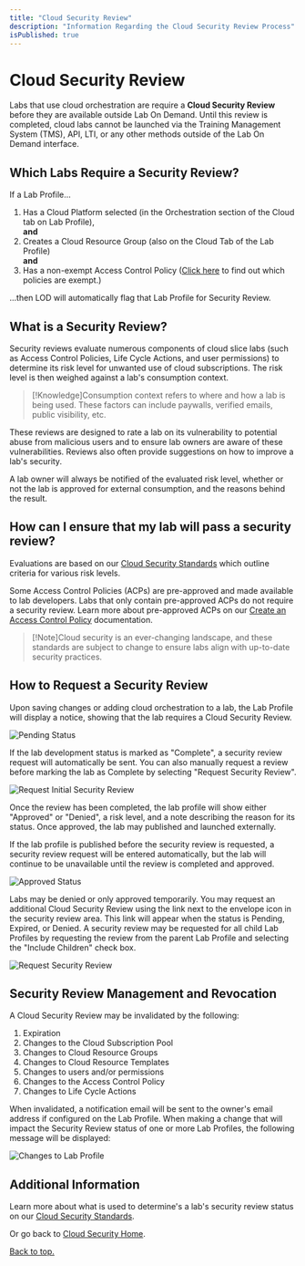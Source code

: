 ```yaml
---
title: "Cloud Security Review"
description: "Information Regarding the Cloud Security Review Process"
isPublished: true
---
```


# Cloud Security Review
Labs that use cloud orchestration are require a **Cloud Security Review** before they are available outside Lab On Demand. Until this review is completed, cloud labs cannot be launched via the Training Management System (TMS), API, LTI, or any other methods outside of the Lab On Demand interface.

## Which Labs Require a Security Review?

If a Lab Profile...
1. Has a Cloud Platform selected (in the Orchestration section of the Cloud tab on Lab Profile),  
**and**
2. Creates a Cloud Resource Group (also on the Cloud Tab of the Lab Profile)  
   **and**
3. Has a non-exempt Access Control Policy ([Click here](../lod/create-a-restriction-policy.md) to find out which policies are exempt.)

...then LOD will automatically flag that Lab Profile for Security Review. 

## What is a Security Review?

Security reviews evaluate numerous components of cloud slice labs (such as Access Control Policies, Life Cycle Actions, and user permissions) to determine its risk level for unwanted use of cloud subscriptions. The risk level is then weighed against a lab's consumption context.

> [!Knowledge]Consumption context refers to where and how a lab is being used. These factors can include paywalls, verified emails, public visibility, etc.

These reviews are designed to rate a lab on its vulnerability to potential abuse from malicious users and to ensure lab owners are aware of these vulnerabilities. Reviews also often provide suggestions on how to improve a lab's security.

A lab owner will always be notified of the evaluated risk level, whether or not the lab is approved for external consumption, and the reasons behind the result.

## How can I ensure that my lab will pass a security review?

Evaluations are based on our [Cloud Security Standards](../lod/cloud-security/cloud-security-standards.md) which outline criteria for various risk levels. 

Some Access Control Policies (ACPs) are pre-approved and made available to lab developers. Labs that only contain pre-approved ACPs do not require a security review. Learn more about pre-approved ACPs on our [Create an Access Control Policy](../lod/create-a-restriction-policy.md) documentation.

> [!Note]Cloud security is an ever-changing landscape, and these standards are subject to change to ensure labs align with up-to-date security practices. 

## How to Request a Security Review

Upon saving changes or adding cloud orchestration to a lab, the Lab Profile will display a notice, showing that the lab requires a Cloud Security Review.

![Pending Status](../lod/images/required-security-review.png)

If the lab development status is marked as "Complete", a security review request will automatically be sent. You can also manually request a review before marking the lab as Complete by selecting "Request Security Review".

![Request Initial Security Review](../lod/images/initial-security-review-request.png)

Once the review has been completed, the lab profile will show either "Approved" or "Denied", a risk level, and a note describing the reason for its status. 
Once approved, the lab may published and launched externally. 

If the lab profile is published before the security review is requested, a security review request will be entered automatically, but the lab will continue to be unavailable until the review is completed and approved.

![Approved Status](../lod/images/cloud-security-approved.png)

Labs may be denied or only approved temporarily. You may request an additional Cloud Security Review using the link next to the envelope icon in the security review area. This link will appear when the status is Pending, Expired, or Denied. A security review may be requested for all child Lab Profiles by requesting the review from the parent Lab Profile and selecting the "Include Children" check box. 

![Request Security Review](../lod/images/request-security-review.png)

## Security Review Management and Revocation

A Cloud Security Review may be invalidated by the following:
1. Expiration
2. Changes to the Cloud Subscription Pool
3. Changes to Cloud Resource Groups
4. Changes to Cloud Resource Templates
5. Changes to users and/or permissions
6. Changes to the Access Control Policy
7. Changes to Life Cycle Actions

When invalidated, a notification email will be sent to the owner's email address if configured on the Lab Profile. When making a change that will impact the Security Review status of one or more Lab Profiles, the following message will be displayed:

![Changes to Lab Profile](../lod/images/cloud-security-review.png)

## Additional Information
Learn more about what is used to determine's a lab's security review status on our [Cloud Security Standards](../lod/cloud-security/cloud-security-standards.md).

Or go back to [Cloud Security Home](../lod/cloud-security/cloud-security-home.md).

[Back to top.](#cloud-security-review)